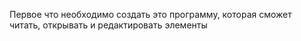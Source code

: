 Первое что необходимо создать это программу, которая сможет читать, открывать и редактировать элементы
